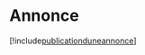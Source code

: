 # Annonce

[!include[publicationduneannonce](annonce.publicationduneannonce.autogen.md)]























































































































